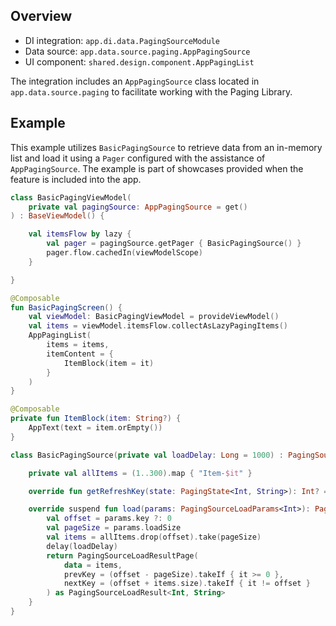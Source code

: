 ## Overview

- DI integration: `app.di.data.PagingSourceModule`
- Data source: `app.data.source.paging.AppPagingSource`
- UI component: `shared.design.component.AppPagingList`

The integration includes an `AppPagingSource` class located in `app.data.source.paging` to facilitate working with the Paging Library.

## Example

This example utilizes `BasicPagingSource` to retrieve data from an in-memory list and load it using a `Pager` configured with the assistance of `AppPagingSource`.
The example is part of showcases provided when the feature is included into the app.

```kotlin
class BasicPagingViewModel(
    private val pagingSource: AppPagingSource = get()
) : BaseViewModel() {

    val itemsFlow by lazy {
        val pager = pagingSource.getPager { BasicPagingSource() }
        pager.flow.cachedIn(viewModelScope)
    }

}

@Composable
fun BasicPagingScreen() {
    val viewModel: BasicPagingViewModel = provideViewModel()
    val items = viewModel.itemsFlow.collectAsLazyPagingItems()
    AppPagingList(
        items = items,
        itemContent = {
            ItemBlock(item = it)
        }
    )
}

@Composable
private fun ItemBlock(item: String?) {
    AppText(text = item.orEmpty())
}

class BasicPagingSource(private val loadDelay: Long = 1000) : PagingSource<Int, String>() {

    private val allItems = (1..300).map { "Item-$it" }

    override fun getRefreshKey(state: PagingState<Int, String>): Int? = null

    override suspend fun load(params: PagingSourceLoadParams<Int>): PagingSourceLoadResult<Int, String> {
        val offset = params.key ?: 0
        val pageSize = params.loadSize
        val items = allItems.drop(offset).take(pageSize)
        delay(loadDelay)
        return PagingSourceLoadResultPage(
            data = items,
            prevKey = (offset - pageSize).takeIf { it >= 0 },
            nextKey = (offset + items.size).takeIf { it != offset }
        ) as PagingSourceLoadResult<Int, String>
    }
}
```